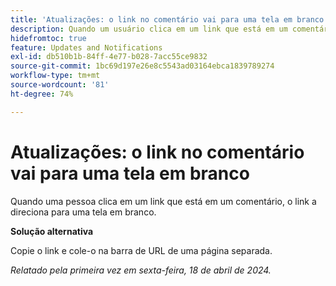 ```yaml
---
title: 'Atualizações: o link no comentário vai para uma tela em branco'
description: Quando um usuário clica em um link que está em um comentário, o link direciona o usuário para uma tela em branco. Uma solução alternativa está disponível.
hidefromtoc: true
feature: Updates and Notifications
exl-id: db510b1b-84ff-4e77-b028-7acc55ce9832
source-git-commit: 1bc69d197e26e8c5543ad03164ebca1839789274
workflow-type: tm+mt
source-wordcount: '81'
ht-degree: 74%

---
```


# Atualizações: o link no comentário vai para uma tela em branco

<!--

>[!NOTE]
>
>This issue was fixed on April 25, 2024.

-->

Quando uma pessoa clica em um link que está em um comentário, o link a direciona para uma tela em branco.

**Solução alternativa**

Copie o link e cole-o na barra de URL de uma página separada.

_Relatado pela primeira vez em sexta-feira, 18 de abril de 2024._
